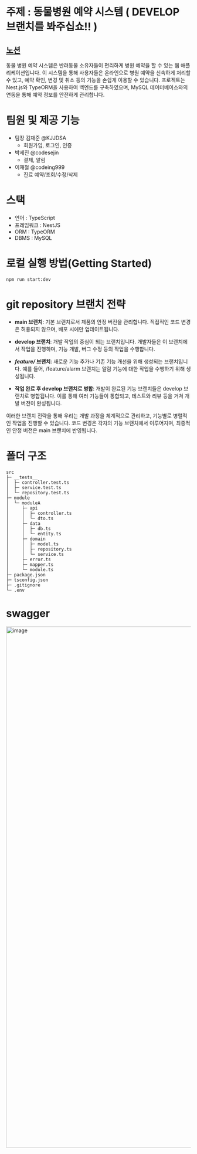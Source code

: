 # 주제 : 동물병원 예약 시스템 ( DEVELOP 브랜치를 봐주십쇼!! )
## [노션](https://reinvented-bamboo-5d0.notion.site/2-c3a16f18d54141bb9fb72e2d0c1cd8e9?pvs=4)
동물 병원 예약 시스템은 반려동물 소유자들이 편리하게 병원 예약을 할 수 있는 웹 애플리케이션입니다. 
이 시스템을 통해 사용자들은 온라인으로 병원 예약을 신속하게 처리할 수 있고, 예약 확인, 변경 및 취소 등의 기능을 손쉽게 이용할 수 있습니다. 
프로젝트는 Nest.js와 TypeORM을 사용하여 백엔드를 구축하였으며, MySQL 데이터베이스와의 연동을 통해 예약 정보를 안전하게 관리합니다.

# 팀원 및 제공 기능
- 팀장 김재준 @KJJDSA
  - 회원가입, 로그인, 인증
- 박세진 @codesejin
  - 결제, 알림
- 이재철 @codeing999
  - 진료 예약/조회/수정/삭제
 
# 스택
- 언어 : TypeScript
- 프레임워크 : NestJS
- ORM : TypeORM
- DBMS : MySQL

# 로컬 실행 방법(Getting Started)

```
npm run start:dev
```

# git repository 브랜치 전략

- **main 브랜치**: 기본 브랜치로서 제품의 안정 버전을 관리합니다. 직접적인 코드 변경은 허용되지 않으며, 배포 시에만 업데이트됩니다.

- **develop 브랜치**: 개발 작업의 중심이 되는 브랜치입니다. 개발자들은 이 브랜치에서 작업을 진행하며, 기능 개발, 버그 수정 등의 작업을 수행합니다.

- ***feature/* 브랜치**: 새로운 기능 추가나 기존 기능 개선을 위해 생성되는 브랜치입니다. 예를 들어, /feature/alarm 브랜치는 알람 기능에 대한 작업을 수행하기 위해 생성됩니다.

- **작업 완료 후 develop 브랜치로 병합**: 개발이 완료된 기능 브랜치들은 develop 브랜치로 병합됩니다. 이를 통해 여러 기능들이 통합되고, 테스트와 리뷰 등을 거쳐 개발 버전이 완성됩니다.

이러한 브랜치 전략을 통해 우리는 개발 과정을 체계적으로 관리하고, 기능별로 병렬적인 작업을 진행할 수 있습니다. 코드 변경은 각자의 기능 브랜치에서 이루어지며, 최종적인 안정 버전은 main 브랜치에 반영됩니다.








# 폴더 구조

```
src                                        
├─ __tests__                               
│  ├─ controller.test.ts                                      
│  ├─ service.test.ts                                              
│  └─ repository.test.ts                                   
├─ module                                  
│  └─ moduleA                                                      
│     ├─ api                               
│     │  ├─ controller.ts
│     │  └─ dto.ts  
│     ├─ data
│     │  ├─ db.ts 
│     │  └─ entity.ts                                                                    
│     ├─ domain                            
│     │  ├─ model.ts
│     │  ├─ repository.ts
│     │  └─ service.ts                                           
│     ├─ error.ts                             
│     ├─ mapper.ts                                    
│     └─ module.ts                                                              
├─ package.json                    
├─ tsconfig.json                 
├─ .gitignore              
└─ .env                                
```

# swagger

<img width="1422" alt="image" src="https://github.com/plus-tdd/animalNest/assets/101460733/bdbe0b74-aac9-489e-8fd1-4c5d1db2d7e4">

